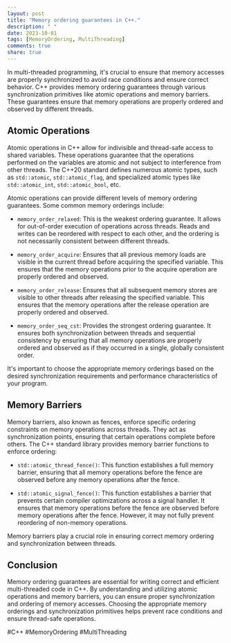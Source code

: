 ```yaml
---
layout: post
title: "Memory ordering guarantees in C++."
description: " "
date: 2023-10-01
tags: [MemoryOrdering, MultiThreading]
comments: true
share: true
---
```


In multi-threaded programming, it's crucial to ensure that memory accesses are properly synchronized to avoid race conditions and ensure correct behavior. C++ provides memory ordering guarantees through various synchronization primitives like atomic operations and memory barriers. These guarantees ensure that memory operations are properly ordered and observed by different threads.

## Atomic Operations

Atomic operations in C++ allow for indivisible and thread-safe access to shared variables. These operations guarantee that the operations performed on the variables are atomic and not subject to interference from other threads. The C++20 standard defines numerous atomic types, such as `std::atomic`, `std::atomic_flag`, and specialized atomic types like `std::atomic_int`, `std::atomic_bool`, etc.

Atomic operations can provide different levels of memory ordering guarantees. Some common memory orderings include:

- `memory_order_relaxed`: This is the weakest ordering guarantee. It allows for out-of-order execution of operations across threads. Reads and writes can be reordered with respect to each other, and the ordering is not necessarily consistent between different threads.

- `memory_order_acquire`: Ensures that all previous memory loads are visible in the current thread before acquiring the specified variable. This ensures that the memory operations prior to the acquire operation are properly ordered and observed.

- `memory_order_release`: Ensures that all subsequent memory stores are visible to other threads after releasing the specified variable. This ensures that the memory operations after the release operation are properly ordered and observed.

- `memory_order_seq_cst`: Provides the strongest ordering guarantee. It ensures both synchronization between threads and sequential consistency by ensuring that all memory operations are properly ordered and observed as if they occurred in a single, globally consistent order.

It's important to choose the appropriate memory orderings based on the desired synchronization requirements and performance characteristics of your program.

## Memory Barriers

Memory barriers, also known as fences, enforce specific ordering constraints on memory operations across threads. They act as synchronization points, ensuring that certain operations complete before others. The C++ standard library provides memory barrier functions to enforce ordering:

- `std::atomic_thread_fence()`: This function establishes a full memory barrier, ensuring that all memory operations before the fence are observed before any memory operations after the fence.

- `std::atomic_signal_fence()`: This function establishes a barrier that prevents certain compiler optimizations across a signal handler. It ensures that memory operations before the fence are observed before memory operations after the fence. However, it may not fully prevent reordering of non-memory operations.

Memory barriers play a crucial role in ensuring correct memory ordering and synchronization between threads.

## Conclusion

Memory ordering guarantees are essential for writing correct and efficient multi-threaded code in C++. By understanding and utilizing atomic operations and memory barriers, you can ensure proper synchronization and ordering of memory accesses. Choosing the appropriate memory orderings and synchronization primitives helps prevent race conditions and ensure thread-safe operations.

#C++ #MemoryOrdering #MultiThreading